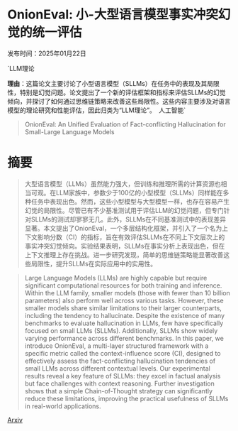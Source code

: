 # OnionEval: 小-大型语言模型事实冲突幻觉的统一评估

发布时间：2025年01月22日

`LLM理论

**理由**：这篇论文主要讨论了小型语言模型（SLLMs）在任务中的表现及其局限性，特别是幻觉问题。论文提出了一个新的评估框架和指标来评估SLLMs的幻觉倾向，并探讨了如何通过思维链策略来改善这些局限性。这些内容主要涉及对语言模型的理论研究和性能评估，因此归类为“LLM理论”。` `人工智能`

> OnionEval: An Unified Evaluation of Fact-conflicting Hallucination for Small-Large Language Models

# 摘要

> 大型语言模型（LLMs）虽然能力强大，但训练和推理所需的计算资源也相当可观。在LLM家族中，参数少于100亿的小型模型（SLLMs）同样能在多种任务中表现出色。然而，这些小型模型与大型模型一样，也存在容易产生幻觉的局限性。尽管已有不少基准测试用于评估LLM的幻觉问题，但专门针对SLLMs的测试却寥寥无几。此外，SLLMs在不同基准测试中的表现差异显著。本文提出了OnionEval，一个多层结构化框架，并引入了一个名为上下文影响分数（CI）的指标，旨在有效评估SLLMs在不同上下文层次上的事实冲突幻觉倾向。实验结果表明，SLLMs在事实分析上表现出色，但在上下文推理上存在挑战。进一步研究发现，简单的思维链策略能显著改善这些局限性，提升SLLMs在实际应用中的实用性。

> Large Language Models (LLMs) are highly capable but require significant computational resources for both training and inference. Within the LLM family, smaller models (those with fewer than 10 billion parameters) also perform well across various tasks. However, these smaller models share similar limitations to their larger counterparts, including the tendency to hallucinate. Despite the existence of many benchmarks to evaluate hallucination in LLMs, few have specifically focused on small LLMs (SLLMs). Additionally, SLLMs show widely varying performance across different benchmarks. In this paper, we introduce OnionEval, a multi-layer structured framework with a specific metric called the context-influence score (CI), designed to effectively assess the fact-conflicting hallucination tendencies of small LLMs across different contextual levels. Our experimental results reveal a key feature of SLLMs: they excel in factual analysis but face challenges with context reasoning. Further investigation shows that a simple Chain-of-Thought strategy can significantly reduce these limitations, improving the practical usefulness of SLLMs in real-world applications.

[Arxiv](https://arxiv.org/abs/2501.12975)